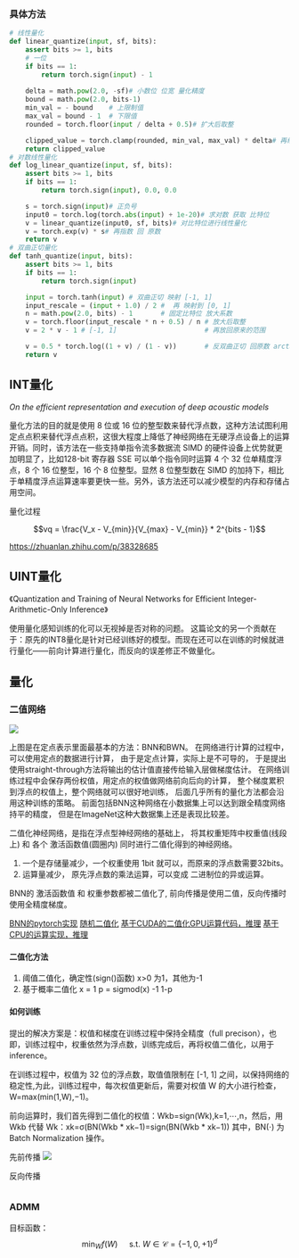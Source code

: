 ### 具体方法

```python
# 线性量化
def linear_quantize(input, sf, bits):
    assert bits >= 1, bits
    # 一位
    if bits == 1:
        return torch.sign(input) - 1
    
    delta = math.pow(2.0, -sf)# 小数位 位宽 量化精度
    bound = math.pow(2.0, bits-1)
    min_val = - bound    # 上限制值
    max_val = bound - 1  # 下限值
    rounded = torch.floor(input / delta + 0.5)# 扩大后取整

    clipped_value = torch.clamp(rounded, min_val, max_val) * delta# 再缩回
    return clipped_value
# 对数线性量化
def log_linear_quantize(input, sf, bits):
    assert bits >= 1, bits
    if bits == 1:
        return torch.sign(input), 0.0, 0.0

    s = torch.sign(input)# 正负号
    input0 = torch.log(torch.abs(input) + 1e-20)# 求对数 获取 比特位
    v = linear_quantize(input0, sf, bits)# 对比特位进行线性量化
    v = torch.exp(v) * s# 再指数 回 原数
    return v
# 双曲正切量化
def tanh_quantize(input, bits):
    assert bits >= 1, bits
    if bits == 1:
        return torch.sign(input)

    input = torch.tanh(input) # 双曲正切 映射 [-1, 1]
    input_rescale = (input + 1.0) / 2 #  再 映射到 [0, 1]
    n = math.pow(2.0, bits) - 1       # 固定比特位 放大系数
    v = torch.floor(input_rescale * n + 0.5) / n # 放大后取整
    v = 2 * v - 1 # [-1, 1]                      # 再放回原来的范围

    v = 0.5 * torch.log((1 + v) / (1 - v))       # 反双曲正切 回原数 arctanh
    return v
```


## INT量化

*On the efficient representation and execution of deep acoustic models*

量化方法的目的就是使用 8 位或 16 位的整型数来替代浮点数，这种方法试图利用定点点积来替代浮点点积，这很大程度上降低了神经网络在无硬浮点设备上的运算开销。同时，该方法在一些支持单指令流多数据流 SIMD 的硬件设备上优势就更加明显了，比如128-bit 寄存器 SSE 可以单个指令同时运算 4 个 32 位单精度浮点，8 个 16 位整型，16 个 8 位整型。显然 8 位整型数在 SIMD 的加持下，相比于单精度浮点运算速率要更快一些。另外，该方法还可以减少模型的内存和存储占用空间。

量化过程

$$vq = \frac{V_x - V_{min}}{V_{max} - V_{min}} * 2^{bits - 1}$$

https://zhuanlan.zhihu.com/p/38328685

## UINT量化

《Quantization and Training of Neural Networks for Efficient Integer-Arithmetic-Only Inference》

使用量化感知训练的化可以无视掉是否对称的问题。
这篇论文的另一个贡献在于：原先的INT8量化是针对已经训练好的模型。而现在还可以在训练的时候就进行量化——前向计算进行量化，而反向的误差修正不做量化。

## 量化

### 二值网络

![](https://camo.githubusercontent.com/44a8c438d328b01a72e2e307ea416f8f61fcebe7/687474703a2f2f66696c652e656c656366616e732e636f6d2f776562312f4d30302f35352f37392f7049594241467373565f53416455364241414363764477473570553637372e706e67)

上图是在定点表示里面最基本的方法：BNN和BWN。
在网络进行计算的过程中，可以使用定点的数据进行计算，
由于是定点计算，实际上是不可导的，
于是提出使用straight-through方法将输出的估计值直接传给输入层做梯度估计。
在网络训练过程中会保存两份权值，用定点的权值做网络前向后向的计算，
整个梯度累积到浮点的权值上，整个网络就可以很好地训练，
后面几乎所有的量化方法都会沿用这种训练的策略。
前面包括BNN这种网络在小数据集上可以达到跟全精度网络持平的精度，
但是在ImageNet这种大数据集上还是表现比较差。

二值化神经网络，是指在浮点型神经网络的基础上，
将其权重矩阵中权重值(线段上) 和 各个 激活函数值(圆圈内) 同时进行二值化得到的神经网络。
1. 一个是存储量减少，一个权重使用 1bit 就可以，而原来的浮点数需要32bits。
2. 运算量减少， 原先浮点数的乘法运算，可以变成 二进制位的异或运算。

BNN的 激活函数值 和 权重参数都被二值化了, 前向传播是使用二值，反向传播时使用全精度梯度。

[BNN的pytorch实现](https://github.com/Ewenwan/pytorch_workplace/tree/master/binary)
[随机二值化](https://github.com/Ewenwan/BinaryNet-1)
[基于CUDA的二值化GPU运算代码，推理](https://github.com/MatthieuCourbariaux/BinaryNet/blob/master/Run-time/binary_kernels.cu)
[基于CPU的运算实现，推理](https://github.com/codekansas/tinier-nn/tree/master/eval)

#### 二值化方法
1. 阈值二值化，确定性(sign()函数) x>0 为1，其他为-1
2. 基于概率二值化 x = 1 p = sigmod(x) -1 1-p

#### 如何训练

提出的解决方案是：权值和梯度在训练过程中保持全精度（full precison），也即，训练过程中，权重依然为浮点数，训练完成后，再将权值二值化，以用于 inference。

在训练过程中，权值为 32 位的浮点数，取值值限制在 [-1, 1] 之间，以保持网络的稳定性,为此，训练过程中，每次权值更新后，需要对权值 W 的大小进行检查，W=max(min(1,W),−1)。

前向运算时，我们首先得到二值化的权值：Wkb=sign(Wk),k=1,⋯,n，然后，用 Wkb 代替 Wk：xk=σ(BN(Wkb * xk−1)=sign(BN(Wkb * xk−1)) 其中，BN(⋅) 为 Batch Normalization 操作。

先前传播
![](https://camo.githubusercontent.com/9b9cf10cbbd4bee395a619b11a7ac718f68a15ac/68747470733a2f2f696d672d626c6f672e6373646e2e6e65742f32303137303231343031303133393630373f77617465726d61726b2f322f746578742f6148523063446f764c324a736232637559334e6b626935755a585176644746755a33646c615449774d54513d2f666f6e742f3561364c354c32542f666f6e7473697a652f3430302f66696c6c2f49304a42516b46434d413d3d2f646973736f6c76652f37302f677261766974792f536f75746845617374)

反向传播

![]()


### ADMM

目标函数：
$$\min _{W} f(W) \quad \text { s.t. } W \in \mathcal{C}=\{-1,0,+1\}^{d}$$
